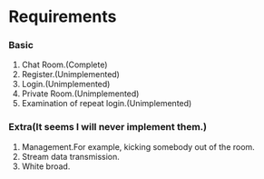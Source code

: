 # Requirements

### Basic
1. Chat Room.(Complete)
1. Register.(Unimplemented)
1. Login.(Unimplemented)
1. Private Room.(Unimplemented)
1. Examination of repeat login.(Unimplemented)

### Extra(It seems I will never implement them.)
1. Management.For example, kicking somebody out of the room.
1. Stream data transmission.
1. White broad.